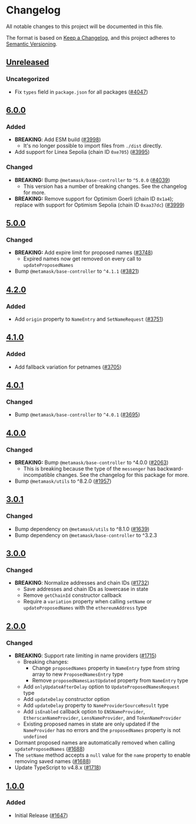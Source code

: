 # Changelog

All notable changes to this project will be documented in this file.

The format is based on [Keep a Changelog](https://keepachangelog.com/en/1.0.0/),
and this project adheres to [Semantic Versioning](https://semver.org/spec/v2.0.0.html).

## [Unreleased]

### Uncategorized

- Fix `types` field in `package.json` for all packages ([#4047](https://github.com/MetaMask/core/pull/4047))

## [6.0.0]

### Added

- **BREAKING**: Add ESM build ([#3998](https://github.com/MetaMask/core/pull/3998))
  - It's no longer possible to import files from `./dist` directly.
- Add support for Linea Sepolia (chain ID `0xe705`) ([#3995](https://github.com/MetaMask/core/pull/3995))

### Changed

- **BREAKING:** Bump `@metamask/base-controller` to `^5.0.0` ([#4039](https://github.com/MetaMask/core/pull/4039))
  - This version has a number of breaking changes. See the changelog for more.
- **BREAKING:** Remove support for Optimism Goerli (chain ID `0x1a4`); replace with support for Optimism Sepolia (chain ID `0xaa37dc`) ([#3999](https://github.com/MetaMask/core/pull/3999))

## [5.0.0]

### Changed

- **BREAKING:** Add expire limit for proposed names ([#3748](https://github.com/MetaMask/core/pull/3748))
  - Expired names now get removed on every call to `updateProposedNames`
- Bump `@metamask/base-controller` to `^4.1.1` ([#3821](https://github.com/MetaMask/core/pull/3821))

## [4.2.0]

### Added

- Add `origin` property to `NameEntry` and `SetNameRequest` ([#3751](https://github.com/MetaMask/core/pull/3751))

## [4.1.0]

### Added

- Add fallback variation for petnames ([#3705](https://github.com/MetaMask/core/pull/3705))

## [4.0.1]

### Changed

- Bump `@metamask/base-controller` to `^4.0.1` ([#3695](https://github.com/MetaMask/core/pull/3695))

## [4.0.0]

### Changed

- **BREAKING:** Bump `@metamask/base-controller` to ^4.0.0 ([#2063](https://github.com/MetaMask/core/pull/2063))
  - This is breaking because the type of the `messenger` has backward-incompatible changes. See the changelog for this package for more.
- Bump `@metamask/utils` to ^8.2.0 ([#1957](https://github.com/MetaMask/core/pull/1957))

## [3.0.1]

### Changed

- Bump dependency on `@metamask/utils` to ^8.1.0 ([#1639](https://github.com/MetaMask/core/pull/1639))
- Bump dependency on `@metamask/base-controller` to ^3.2.3

## [3.0.0]

### Changed

- **BREAKING**: Normalize addresses and chain IDs ([#1732](https://github.com/MetaMask/core/pull/1732))
  - Save addresses and chain IDs as lowercase in state
  - Remove `getChainId` constructor callback
  - Require a `variation` property when calling `setName` or `updateProposedNames` with the `ethereumAddress` type

## [2.0.0]

### Changed

- **BREAKING**: Support rate limiting in name providers ([#1715](https://github.com/MetaMask/core/pull/1715))
  - Breaking changes:
    - Change `proposedNames` property in `NameEntry` type from string array to new `ProposedNamesEntry` type
    - Remove `proposedNamesLastUpdated` property from `NameEntry` type
  - Add `onlyUpdateAfterDelay` option to `UpdateProposedNamesRequest` type
  - Add `updateDelay` constructor option
  - Add `updateDelay` property to `NameProviderSourceResult` type
  - Add `isEnabled` callback option to `ENSNameProvider`, `EtherscanNameProvider`, `LensNameProvider`, and `TokenNameProvider`
  - Existing proposed names in state are only updated if the `NameProvider` has no errors and the `proposedNames` property is not `undefined`
- Dormant proposed names are automatically removed when calling `updateProposedNames` ([#1688](https://github.com/MetaMask/core/pull/1688))
- The `setName` method accepts a `null` value for the `name` property to enable removing saved names ([#1688](https://github.com/MetaMask/core/pull/1688))
- Update TypeScript to v4.8.x ([#1718](https://github.com/MetaMask/core/pull/1718))

## [1.0.0]

### Added

- Initial Release ([#1647](https://github.com/MetaMask/core/pull/1647))

[Unreleased]: https://github.com/MetaMask/core/compare/@metamask/name-controller@6.0.0...HEAD
[6.0.0]: https://github.com/MetaMask/core/compare/@metamask/name-controller@5.0.0...@metamask/name-controller@6.0.0
[5.0.0]: https://github.com/MetaMask/core/compare/@metamask/name-controller@4.2.0...@metamask/name-controller@5.0.0
[4.2.0]: https://github.com/MetaMask/core/compare/@metamask/name-controller@4.1.0...@metamask/name-controller@4.2.0
[4.1.0]: https://github.com/MetaMask/core/compare/@metamask/name-controller@4.0.1...@metamask/name-controller@4.1.0
[4.0.1]: https://github.com/MetaMask/core/compare/@metamask/name-controller@4.0.0...@metamask/name-controller@4.0.1
[4.0.0]: https://github.com/MetaMask/core/compare/@metamask/name-controller@3.0.1...@metamask/name-controller@4.0.0
[3.0.1]: https://github.com/MetaMask/core/compare/@metamask/name-controller@3.0.0...@metamask/name-controller@3.0.1
[3.0.0]: https://github.com/MetaMask/core/compare/@metamask/name-controller@2.0.0...@metamask/name-controller@3.0.0
[2.0.0]: https://github.com/MetaMask/core/compare/@metamask/name-controller@1.0.0...@metamask/name-controller@2.0.0
[1.0.0]: https://github.com/MetaMask/core/releases/tag/@metamask/name-controller@1.0.0
